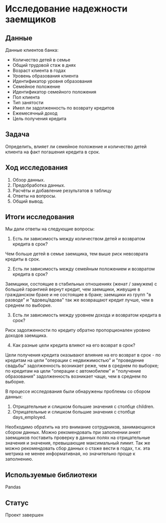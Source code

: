 # Исследование надежности заемщиков
## Данные
Данные клиентов банка:
- Количество детей в семье
- Общий трудовой стаж в днях
- Возраст клиента в годах
- Уровень образования клиента
- Идентификатор уровня образования
- Семейное положение
- Идентификатор семейного положения
- Пол клиента
- Тип занятости
- Имел ли задолженность по возврату кредитов
- Ежемесячный доход
- Цель получения кредита

## Задача
Определить, влияет ли семейное положение и количество детей клиента на факт погашения кредита в срок.

## Ход исследования
 1. Обзор данных.
 2. Предобработка данных.
 3. Расчёты и добавление результатов в таблицу
 4. Ответы на вопросы.
 5. Общий вывод.
 
 ## Итоги исследования
 Мы дали ответы на следующие вопросы:

1. Есть ли зависимость между количеством детей и возвратом кредита в срок?

Чем больше детей в семье заемщика, тем выше риск невозврата кредиты в срок.

2. Есть ли зависимость между семейным положением и возвратом кредита в срок?

Заемщики, состоящие в стабильных отношениях (женат / замужем) с большей гарантией вернут кредит, чем заемщики, живущие в гражданском браке и не состоящие в браке; заемщики из групп "в разводе" и "вдовец/вдова" так же возвращают кредит лучше, чем в среднем по выборке.

3. Есть ли зависимость между уровнем дохода и возвратом кредита в срок?

Риск задолженности по кредиту обратно пропорционален уровню доходов заемщика.

4. Как разные цели кредита влияют на его возврат в срок?

Цели получения кредита оказывают влияние на его возврат в срок - по кредитам на цели "операции с недвижимостью" и "проведение свадьбы" задолженность возникает реже, чем в среднем по выборке; по кредитам на цели "операции с автомобилем" и "получение образования" задолженность возникает чаще, чем в среднем по выборке.

В процессе исследования были обнаружены проблемы со сбором данных:

1. Отрицательные и слишком большие значения с столбце children.
2. Отрицательные и слишком большие значения с столбце days_employed.

Необходимо обратить на это внимание сотрудников, занимающихся сбором данных. Можно рекомендовать при заполнении анкет заемщиков поставить проверку в данных полях на отрицательные значения и значения, превышающие максимальный лимит. Так же можно рекомендовать сбор данных о стаже вести в годах, т.к. эта метрика не менее информативная, но значительно проще к заполнению.
 
## Используемые библиотеки
Pandas

## Статус
Проект завершен
